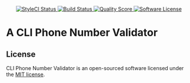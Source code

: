 <p align="center">
    <a href="https://styleci.io/repos/111046923">
        <img src="https://styleci.io/repos/111046923/shield" alt="StyleCI Status" />
    </a>
    <a href="https://travis-ci.org/davidianbonner/cli-phone-number-validator">
        <img src="https://img.shields.io/travis/davidianbonner/cli-phone-number-validator/stable.svg?style=flat-square" alt="Build Status" />
    </a>
    <a href="https://scrutinizer-ci.com/g/davidianbonner/cli-phone-number-validator">
        <img src="https://img.shields.io/scrutinizer/g/laravel-zero/framework.svg?style=flat-square" alt="Quality Score" />
    </a>
    <a href="LICENSE.md">
        <img src="https://img.shields.io/badge/license-MIT-brightgreen.svg?style=flat-square" alt="Software License" />
    </a>
</p>

<h1>A CLI Phone Number Validator</h1>

## License

CLI Phone Number Validator is an open-sourced software licensed under the [MIT license](https://github.com/davidianbonner/cli-phone-number-validator/blob/stable/LICENSE.md).
